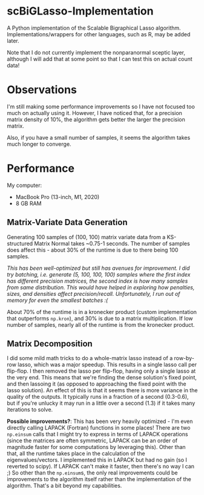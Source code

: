 # scBiGLasso-Implementation
A Python implementation of the Scalable Bigraphical Lasso algorithm.  Implementations/wrappers for other languages, such as R, may be added later.

Note that I do not currently implement the nonparanormal sceptic layer,
although I will add that at some point so that I can test this on actual count data!

# Observations

I'm still making some performance improvements so I have not focused too much on actually using it.  However, I have noticed that,
for a precision matrix density of 10%, the algorithm gets better the larger the precision matrix.

Also, if you have a small number of samples, it seems the algorithm takes much longer to converge.

# Performance

My computer:
* MacBook Pro (13-inch, M1, 2020)
* 8 GB RAM


## Matrix-Variate Data Generation

Generating 100 samples of (100, 100) matrix variate data from a KS-structured Matrix Normal takes ~0.75-1 seconds.
The number of samples does affect this - about 30% of the runtime is due to there being 100 samples.

_This has been well-optimized but still has avenues for improvement.  I did try batching, i.e. generate (5, 100, 100, 100) samples
where the first index has different precision matrices, the second index is how many samples from same distribution.  This would
have helped in exploring how penalties, sizes, and densities affect precision/recall.  Unfortunately, I run out of memory for
even the smallest batches :(_

About 70% of the runtime is in a kronecker product (custom implementation that outperforms `np.kron`), and 30% is due to a
matrix multiplication.  If low number of samples, nearly all of the runtime is from the kronecker product.

## Matrix Decomposition

I did some mild math tricks to do a whole-matrix lasso instead of a row-by-row lasso, which was a major speedup.  This results
in a single lasso call per flip-flop.  I then removed the lasso per flip-flop, having only a single lasso at the very end.
This means that we're finding the dense solution's fixed point, and then lassoing it (as opposed to approaching the fixed point
with the lasso solution).  An effect of this is that it seems there is more variance in the quality of the outputs.
It typically runs in a fraction of a second (0.3-0.6), but if you're unlucky it may run in a little
over a second (1.3) if it takes many iterations to solve.

**Possible improvements?**: This has been very heavily optimized - I'm even directly calling LAPACK (Fortran) functions in some places!
There are two `np.einsum` calls that I might try to express in terms of LAPACK operations (since the matrices are often symmetric,
LAPACK can be an order of magnitude faster for some computations by leveraging this).  Other than that, all the runtime takes place
in the calculation of the eigenvalues/vectors.  I implemented this in LAPACK but had no gain (so I reverted to scipy).  If LAPACK
can't make it faster, then there's no way I can ;)  So other than the `np.einsum`s, the only real improvements could be improvements
to the algorithm itself rather than the implementation of the algorithm.  That's a bit beyond my capabilities.
